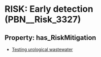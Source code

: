 # RISK: __Early detection__ (PBN__Risk_3327)

## Property: has_RiskMitigation

* [Testing urological wastewater](PBN__Mitigation_2002)

